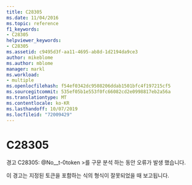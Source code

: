 ```yaml
---
title: C28305
ms.date: 11/04/2016
ms.topic: reference
f1_keywords:
- C28305
helpviewer_keywords:
- C28305
ms.assetid: c9495d3f-aa11-4695-ab8d-1d2194da9ce3
author: mikeblome
ms.author: mblome
manager: markl
ms.workload:
- multiple
ms.openlocfilehash: f54ef0342dc9508206ddab1501bfc4f197215cf5
ms.sourcegitcommit: 535ef05b1e553f0fc66082cd2e0998817eb2a56a
ms.translationtype: MT
ms.contentlocale: ko-KR
ms.lasthandoff: 10/07/2019
ms.locfileid: "72009429"
---
```

# <a name="c28305"></a>C28305
경고 C28305: @No__t-0token >를 구문 분석 하는 동안 오류가 발생 했습니다.

 이 경고는 지정된 토큰을 포함하는 식의 형식이 잘못되었을 때 보고됩니다.